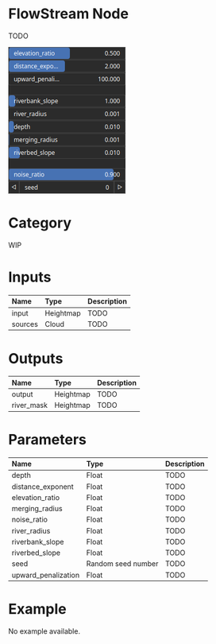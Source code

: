 
FlowStream Node
===============


TODO



![img](../../images/nodes/FlowStream_settings.png)


# Category


WIP
# Inputs

|Name|Type|Description|
| :--- | :--- | :--- |
|input|Heightmap|TODO|
|sources|Cloud|TODO|

# Outputs

|Name|Type|Description|
| :--- | :--- | :--- |
|output|Heightmap|TODO|
|river_mask|Heightmap|TODO|

# Parameters

|Name|Type|Description|
| :--- | :--- | :--- |
|depth|Float|TODO|
|distance_exponent|Float|TODO|
|elevation_ratio|Float|TODO|
|merging_radius|Float|TODO|
|noise_ratio|Float|TODO|
|river_radius|Float|TODO|
|riverbank_slope|Float|TODO|
|riverbed_slope|Float|TODO|
|seed|Random seed number|TODO|
|upward_penalization|Float|TODO|

# Example


No example available.
